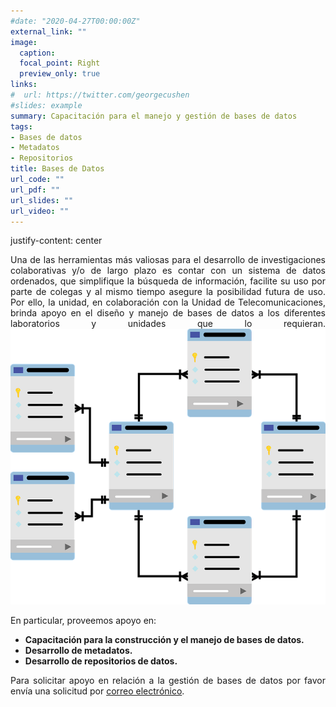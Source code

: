 ```yaml
---
#date: "2020-04-27T00:00:00Z"
external_link: ""
image:
  caption: 
  focal_point: Right
  preview_only: true
links:
#  url: https://twitter.com/georgecushen
#slides: example
summary: Capacitación para el manejo y gestión de bases de datos
tags:
- Bases de datos
- Metadatos
- Repositorios
title: Bases de Datos
url_code: ""
url_pdf: ""
url_slides: ""
url_video: ""
---
```

<DIV align="justify">
 <p>justify-content: center</p>
  <div id="center">

Una de las herramientas más valiosas para el desarrollo de investigaciones colaborativas y/o de
largo plazo es contar con un sistema de datos ordenados, que simplifique la búsqueda de
información, facilite su uso por parte de colegas y al mismo tiempo asegure la posibilidad futura
de uso. Por ello, la unidad, en colaboración con la Unidad de Telecomunicaciones, brinda apoyo en
el diseño y manejo de bases de datos a los diferentes laboratorios y unidades que lo requieran. 
![](database.png)

En particular, proveemos apoyo en:
+ **Capacitación para la construcción y el manejo de bases de datos.**
+ **Desarrollo de metadatos.**
+ **Desarrollo de repositorios de datos.**

Para solicitar apoyo en relación a la gestión de bases de datos por favor envía una solicitud por
[correo electrónico](/contact).

  </div>
